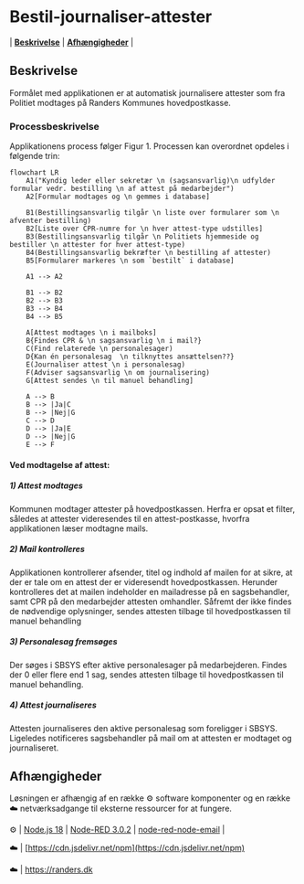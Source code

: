 # Bestil-journaliser-attester
|  [**Beskrivelse**](#beskrivelse)  |  [**Afhængigheder**](#afh%C3%A6ngigheder)  |

## Beskrivelse
Formålet med applikationen er at automatisk journalisere attester som fra Politiet modtages på Randers Kommunes hovedpostkasse. 

### Processbeskrivelse
Applikationens process følger Figur 1. Processen kan overordnet opdeles i følgende trin:
```mermaid
flowchart LR
    A1("Kyndig leder eller sekretær \n (sagsansvarlig)\n udfylder formular vedr. bestilling \n af attest på medarbejder")
    A2[Formular modtages og \n gemmes i database]
    
    B1(Bestillingsansvarlig tilgår \n liste over formularer som \n afventer bestilling)
    B2[Liste over CPR-numre for \n hver attest-type udstilles]
    B3(Bestillingsansvarlig tilgår \n Politiets hjemmeside og bestiller \n attester for hver attest-type)
    B4(Bestillingsansvarlig bekræfter \n bestilling af attester)
    B5[Formularer markeres \n som `bestilt` i database]

    A1 --> A2

    B1 --> B2
    B2 --> B3
    B3 --> B4
    B4 --> B5

    A[Attest modtages \n i mailboks]
    B{Findes CPR & \n sagsansvarlig \n i mail?}
    C(Find relaterede \n personalesager)
    D{Kan én personalesag  \n tilknyttes ansættelsen??}
    E(Journaliser attest \n i personalesag)
    F(Adviser sagsansvarlig \n om journalisering)
    G[Attest sendes \n til manuel behandling]

    A --> B
    B --> |Ja|C
    B --> |Nej|G
    C --> D
    D --> |Ja|E
    D --> |Nej|G
    E --> F
```
#### Ved modtagelse af attest:
##### 1) Attest modtages
Kommunen modtager attester på hovedpostkassen. Herfra er opsat et filter, således at attester videresendes til en attest-postkasse, hvorfra applikationen læser modtagne mails.

##### 2) Mail kontrolleres
Applikationen kontrollerer afsender, titel og indhold af mailen for at sikre, at der er tale om en attest der er videresendt hovedpostkassen. Herunder kontrolleres det at mailen indeholder en mailadresse på en sagsbehandler, samt CPR på den medarbejder attesten omhandler. Såfremt der ikke findes de nødvendige oplysninger, sendes attesten tilbage til hovedpostkassen til manuel behandling

##### 3) Personalesag fremsøges
Der søges i SBSYS efter aktive personalesager på medarbejderen. Findes der 0 eller flere end 1 sag, sendes attesten tilbage til hovedpostkassen til manuel behandling.

##### 4) Attest journaliseres
Attesten journaliseres den aktive personalesag som foreligger i SBSYS. Ligeledes notificeres sagsbehandler på mail om at attesten er modtaget og journaliseret.

## Afhængigheder
Løsningen er afhængig af en række ⚙️ software komponenter og en række ☁️ netværksadgange til eksterne ressourcer for at fungere.

⚙️ |  [Node.js 18](https://docs.npmjs.com/downloading-and-installing-node-js-and-npm)  |  [Node-RED 3.0.2](https://nodered.org/docs/getting-started/windows)  |  [node-red-node-email](https://flows.nodered.org/node/node-red-node-email)  |

☁️ |  [https://cdn.jsdelivr.net/npm](https://cdn.jsdelivr.net/npm) 

☁️  |  https://randers.dk 
